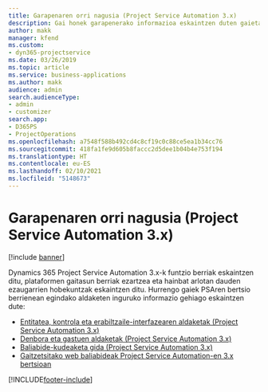 ```yaml
---
title: Garapenaren orri nagusia (Project Service Automation 3.x)
description: Gai honek garapenerako informazioa eskaintzen duten gaietarako estekak eskaintzen ditu Dynamics 365 Project Service Automation-en (PSA) 3.x. bertsiorako
author: makk
manager: kfend
ms.custom:
- dyn365-projectservice
ms.date: 03/26/2019
ms.topic: article
ms.service: business-applications
ms.author: makk
audience: admin
search.audienceType:
- admin
- customizer
search.app:
- D365PS
- ProjectOperations
ms.openlocfilehash: a7548f588b492cd4c8cf19c0c88ce5ea1b34cc76
ms.sourcegitcommit: 418fa1fe9d605b8faccc2d5dee1b04b4e753f194
ms.translationtype: HT
ms.contentlocale: eu-ES
ms.lasthandoff: 02/10/2021
ms.locfileid: "5148673"
---
```

# <a name="development-home-page-project-service-automation-3x"></a>Garapenaren orri nagusia (Project Service Automation 3.x)

[!include [banner](../../includes/psa-now-project-operations.md)]

Dynamics 365 Project Service Automation 3.x-k funtzio berriak eskaintzen ditu, plataformen gaitasun berriak ezartzea eta hainbat arlotan dauden ezaugarrien hobekuntzak eskaintzen ditu. Hurrengo gaiek PSAren bertsio berrienean egindako aldaketen inguruko informazio gehiago eskaintzen dute:

- [Entitatea, kontrola eta erabiltzaile-interfazearen aldaketak (Project Service Automation 3.x)](../developer-guides/entity-changes-v3.x.md)
- [Denbora eta gastuen aldaketak (Project Service Automation 3.x)](../developer-guides/time-expense-changes-v3.x.md)
- [Baliabide-kudeaketa gida (Project Service Automation 3.x)](../developer-guides/resource-management-changes-v3.x.md)
- [Gaitzetsitako web baliabideak Project Service Automation-en 3.x bertsioan](../developer-guides/web-resources-deprecated-v3.x.md)


[!INCLUDE[footer-include](../../includes/footer-banner.md)]